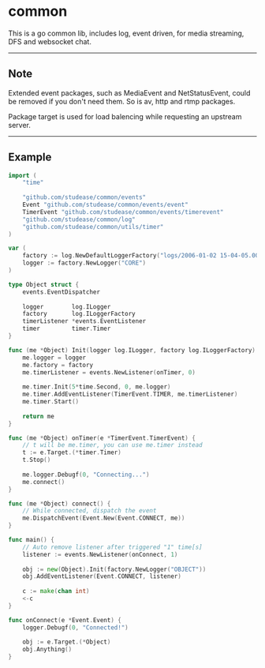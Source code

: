 # common
This is a go common lib, includes log, event driven, for media streaming, DFS and websocket chat.

-------
## Note

Extended event packages, such as MediaEvent and NetStatusEvent, could be removed if you don't need them. 
So is av, http and rtmp packages.

Package target is used for load balencing while requesting an upstream server.


----------
## Example

```go
import (
	"time"
	
	"github.com/studease/common/events"
	Event "github.com/studease/common/events/event"
	TimerEvent "github.com/studease/common/events/timerevent"
	"github.com/studease/common/log"
	"github.com/studease/common/utils/timer"
)

var (
	factory := log.NewDefaultLoggerFactory("logs/2006-01-02 15-04-05.000.log", "debug")
	logger := factory.NewLogger("CORE")
)

type Object struct {
	events.EventDispatcher
	
	logger        log.ILogger
	factory       log.ILoggerFactory
	timerListener *events.EventListener
	timer         timer.Timer
}

func (me *Object) Init(logger log.ILogger, factory log.ILoggerFactory) *Object {
	me.logger = logger
	me.factory = factory
	me.timerListener = events.NewListener(onTimer, 0)
	
	me.timer.Init(5*time.Second, 0, me.logger)
	me.timer.AddEventListener(TimerEvent.TIMER, me.timerListener)
	me.timer.Start()
	
	return me
}

func (me *Object) onTimer(e *TimerEvent.TimerEvent) {
	// t will be me.timer, you can use me.timer instead
	t := e.Target.(*timer.Timer)
	t.Stop()
	
	me.logger.Debugf(0, "Connecting...")
	me.connect()
}

func (me *Object) connect() {
	// While connected, dispatch the event
	me.DispatchEvent(Event.New(Event.CONNECT, me))
}

func main() {
	// Auto remove listener after triggered "1" time[s]
	listener := events.NewListener(onConnect, 1)
	
	obj := new(Object).Init(factory.NewLogger("OBJECT"))
	obj.AddEventListener(Event.CONNECT, listener)
	
	c := make(chan int)
	<-c
}

func onConnect(e *Event.Event) {
	logger.Debugf(0, "Connected!")
	
	obj := e.Target.(*Object)
	obj.Anything()
}
```
